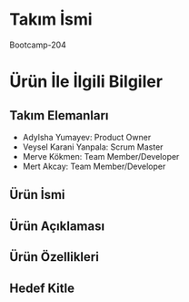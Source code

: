 # Takım İsmi
Bootcamp-204

# Ürün İle İlgili Bilgiler

## Takım Elemanları

- Adylsha Yumayev: Product Owner    
- Veysel Karani Yanpala: Scrum Master   
- Merve Kökmen: Team Member/Developer    
- Mert Akcay: Team Member/Developer  

## Ürün İsmi


## Ürün Açıklaması

## Ürün Özellikleri

## Hedef Kitle
